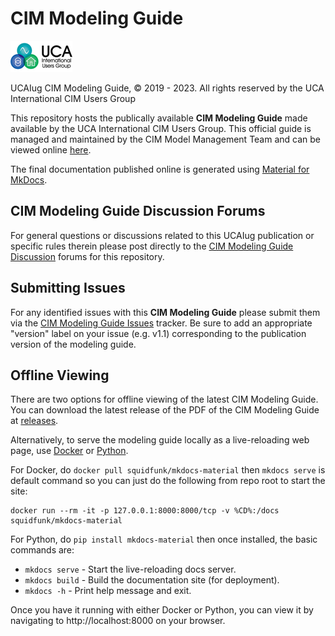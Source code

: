 # CIM Modeling Guide

![image](docs/images/media/image-header-1.png)

UCAIug CIM Modeling Guide, © 2019 - 2023. All rights reserved by the UCA International CIM Users Group

This repository hosts the publically available **CIM Modeling Guide** made available by the UCA International CIM Users Group. This official guide is managed and maintained by the CIM Model Management Team and can be viewed online [here](https://cim-mg.ucaiug.io/).

The final documentation published online is generated using [Material for MkDocs](https://squidfunk.github.io/mkdocs-material).

## CIM Modeling Guide Discussion Forums

For general questions or discussions related to this UCAIug publication or specific rules therein please post directly to the [CIM Modeling Guide Discussion](https://github.com/cimug-org/cim-modeling-guide/discussions) forums for this repository.

## Submitting Issues
For any identified issues with this **CIM Modeling Guide** please submit them via the [CIM Modeling Guide Issues](https://github.com/cimug-org/cim-modeling-guide/issues) tracker. Be sure to add an appropriate "version" label on your issue (e.g. v1.1) corresponding to the publication version of the modeling guide.

## Offline Viewing
There are two options for offline viewing of the latest CIM Modeling Guide. You can download the latest release of the PDF of the CIM Modeling Guide at [releases](https://github.com/cimug-org/cim-modeling-guide/releases). 

Alternatively, to serve the modeling guide locally as a live-reloading web page, use [Docker](https://www.docker.com/) or [Python](https://www.python.org/).

For Docker, do `docker pull squidfunk/mkdocs-material` then `mkdocs serve` is default command so you can just do the following from repo root to start the site:

    docker run --rm -it -p 127.0.0.1:8000:8000/tcp -v %CD%:/docs squidfunk/mkdocs-material

For Python, do `pip install mkdocs-material` then once installed, the basic commands are:

* `mkdocs serve` - Start the live-reloading docs server.
* `mkdocs build` - Build the documentation site (for deployment).
* `mkdocs -h` - Print help message and exit.

Once you have it running with either Docker or Python, you can view it by navigating to http://localhost:8000 on your browser.
